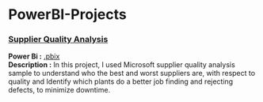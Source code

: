 # PowerBI-Projects

### <ins> Supplier Quality Analysis 
**Power Bi  :** [.pbix](https://github.com/TugceCankurt/PowerBI-Projects/blob/main/Supplier%20Quality%20Analysis.pbix) <br>
**Description :** In this project, I used Microsoft supplier quality analysis sample to understand who the best and worst suppliers are, with respect to quality and Identify which plants do a better job finding and rejecting defects, to minimize downtime. <br>

